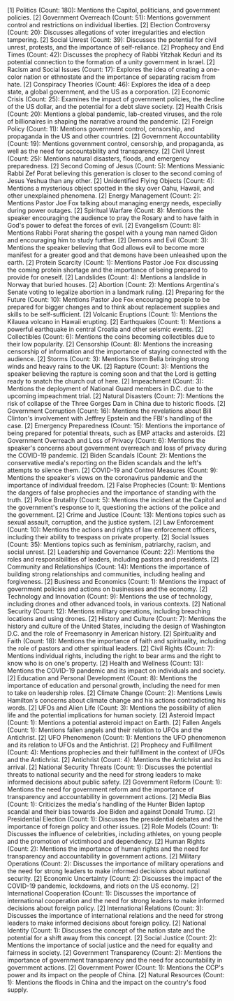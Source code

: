 [1] Politics (Count: 180): Mentions the Capitol, politicians, and government policies.
	[2] Government Overreach (Count: 51): Mentions government control and restrictions on individual liberties.
	[2] Election Controversy (Count: 20): Discusses allegations of voter irregularities and election tampering.
	[2] Social Unrest (Count: 39): Discusses the potential for civil unrest, protests, and the importance of self-reliance.
	[2] Prophecy and End Times (Count: 42): Discusses the prophecy of Rabbi Yitzhak Keduri and its potential connection to the formation of a unity government in Israel.
	[2] Racism and Social Issues (Count: 17): Explores the idea of creating a one-color nation or ethnostate and the importance of separating racism from hate.
	[2] Conspiracy Theories (Count: 46): Explores the idea of a deep state, a global government, and the US as a corporation.
	[2] Economic Crisis (Count: 25): Examines the impact of government policies, the decline of the US dollar, and the potential for a debt slave society.
	[2] Health Crisis (Count: 20): Mentions a global pandemic, lab-created viruses, and the role of billionaires in shaping the narrative around the pandemic.
	[2] Foreign Policy (Count: 11): Mentions government control, censorship, and propaganda in the US and other countries.
	[2] Government Accountability (Count: 19): Mentions government control, censorship, and propaganda, as well as the need for accountability and transparency.
	[2] Civil Unrest (Count: 25): Mentions natural disasters, floods, and emergency preparedness.
	[2] Second Coming of Jesus (Count: 5): Mentions Messianic Rabbi Zef Porat believing this generation is closer to the second coming of Jesus Yeshua than any other.
	[2] Unidentified Flying Objects (Count: 4): Mentions a mysterious object spotted in the sky over Oahu, Hawaii, and other unexplained phenomena.
	[2] Energy Management (Count: 2): Mentions Pastor Joe Fox talking about managing energy needs, especially during power outages.
	[2] Spiritual Warfare (Count: 8): Mentions the speaker encouraging the audience to pray the Rosary and to have faith in God's power to defeat the forces of evil.
	[2] Evangelism (Count: 8): Mentions Rabbi Porat sharing the gospel with a young man named Gidon and encouraging him to study further.
	[2] Demons and Evil (Count: 3): Mentions the speaker believing that God allows evil to become more manifest for a greater good and that demons have been unleashed upon the earth.
	[2] Protein Scarcity (Count: 1): Mentions Pastor Joe Fox discussing the coming protein shortage and the importance of being prepared to provide for oneself.
	[2] Landslides (Count: 4): Mentions a landslide in Norway that buried houses.
	[2] Abortion (Count: 2): Mentions Argentina's Senate voting to legalize abortion in a landmark ruling.
	[2] Preparing for the Future (Count: 10): Mentions Pastor Joe Fox encouraging people to be prepared for bigger changes and to think about replacement supplies and skills to be self-sufficient.
	[2] Volcanic Eruptions (Count: 1): Mentions the Kilauea volcano in Hawaii erupting.
	[2] Earthquakes (Count: 1): Mentions a powerful earthquake in central Croatia and other seismic events.
	[2] Collectibles (Count: 6): Mentions the coins becoming collectibles due to their low popularity.
	[2] Censorship (Count: 8): Mentions the increasing censorship of information and the importance of staying connected with the audience.
	[2] Storms (Count: 3): Mentions Storm Bella bringing strong winds and heavy rains to the UK.
	[2] Rapture (Count: 3): Mentions the speaker believing the rapture is coming soon and that the Lord is getting ready to snatch the church out of here.
	[2] Impeachment (Count: 3): Mentions the deployment of National Guard members in D.C. due to the upcoming impeachment trial.
	[2] Natural Disasters (Count: 7): Mentions the risk of collapse of the Three Gorges Dam in China due to historic floods.
	[2] Government Corruption (Count: 16): Mentions the revelations about Bill Clinton's involvement with Jeffrey Epstein and the FBI's handling of the case.
	[2] Emergency Preparedness (Count: 15): Mentions the importance of being prepared for potential threats, such as EMP attacks and asteroids.
	[2] Government Overreach and Loss of Privacy (Count: 6): Mentions the speaker's concerns about government overreach and loss of privacy during the COVID-19 pandemic.
	[2] Biden Scandals (Count: 2): Mentions the conservative media's reporting on the Biden scandals and the left's attempts to silence them.
	[2] COVID-19 and Control Measures (Count: 9): Mentions the speaker's views on the coronavirus pandemic and the importance of individual freedom.
	[2] False Prophecies (Count: 1): Mentions the dangers of false prophecies and the importance of standing with the truth.
	[2] Police Brutality (Count: 5): Mentions the incident at the Capitol and the government's response to it, questioning the actions of the police and the government.
	[2] Crime and Justice (Count: 13): Mentions topics such as sexual assault, corruption, and the justice system.
	[2] Law Enforcement (Count: 10): Mentions the actions and rights of law enforcement officers, including their ability to trespass on private property.
	[2] Social Issues (Count: 35): Mentions topics such as feminism, patriarchy, racism, and social unrest.
	[2] Leadership and Governance (Count: 22): Mentions the roles and responsibilities of leaders, including pastors and presidents.
	[2] Community and Relationships (Count: 14): Mentions the importance of building strong relationships and communities, including healing and forgiveness.
	[2] Business and Economics (Count: 1): Mentions the impact of government policies and actions on businesses and the economy.
	[2] Technology and Innovation (Count: 9): Mentions the use of technology, including drones and other advanced tools, in various contexts.
	[2] National Security (Count: 12): Mentions military operations, including breaching locations and using drones.
	[2] History and Culture (Count: 7): Mentions the history and culture of the United States, including the design of Washington D.C. and the role of Freemasonry in American history.
	[2] Spirituality and Faith (Count: 18): Mentions the importance of faith and spirituality, including the role of pastors and other spiritual leaders.
	[2] Civil Rights (Count: 7): Mentions individual rights, including the right to bear arms and the right to know who is on one's property.
	[2] Health and Wellness (Count: 13): Mentions the COVID-19 pandemic and its impact on individuals and society.
	[2] Education and Personal Development (Count: 8): Mentions the importance of education and personal growth, including the need for men to take on leadership roles.
	[2] Climate Change (Count: 2): Mentions Lewis Hamilton's concerns about climate change and his actions contradicting his words.
	[2] UFOs and Alien Life (Count: 3): Mentions the possibility of alien life and the potential implications for human society.
	[2] Asteroid Impact (Count: 1): Mentions a potential asteroid impact on Earth.
	[2] Fallen Angels (Count: 1): Mentions fallen angels and their relation to UFOs and the Antichrist.
	[2] UFO Phenomenon (Count: 1): Mentions the UFO phenomenon and its relation to UFOs and the Antichrist.
	[2] Prophecy and Fulfillment (Count: 4): Mentions prophecies and their fulfillment in the context of UFOs and the Antichrist.
	[2] Antichrist (Count: 4): Mentions the Antichrist and its arrival.
	[2] National Security Threats (Count: 1): Discusses the potential threats to national security and the need for strong leaders to make informed decisions about public safety.
	[2] Government Reform (Count: 1): Mentions the need for government reform and the importance of transparency and accountability in government actions.
	[2] Media Bias (Count: 1): Criticizes the media's handling of the Hunter Biden laptop scandal and their bias towards Joe Biden and against Donald Trump.
	[2] Presidential Election (Count: 1): Discusses the presidential debates and the importance of foreign policy and other issues.
	[2] Role Models (Count: 1): Discusses the influence of celebrities, including athletes, on young people and the promotion of victimhood and dependency.
	[2] Human Rights (Count: 2): Mentions the importance of human rights and the need for transparency and accountability in government actions.
	[2] Military Operations (Count: 2): Discusses the importance of military operations and the need for strong leaders to make informed decisions about national security.
	[2] Economic Uncertainty (Count: 2): Discusses the impact of the COVID-19 pandemic, lockdowns, and riots on the US economy.
	[2] International Cooperation (Count: 1): Discusses the importance of international cooperation and the need for strong leaders to make informed decisions about foreign policy.
	[2] International Relations (Count: 3): Discusses the importance of international relations and the need for strong leaders to make informed decisions about foreign policy.
	[2] National Identity (Count: 1): Discusses the concept of the nation state and the potential for a shift away from this concept.
	[2] Social Justice (Count: 2): Mentions the importance of social justice and the need for equality and fairness in society.
	[2] Government Transparency (Count: 2): Mentions the importance of government transparency and the need for accountability in government actions.
	[2] Government Power (Count: 1): Mentions the CCP's power and its impact on the people of China.
	[2] Natural Resources (Count: 1): Mentions the floods in China and the impact on the country's food supply.

